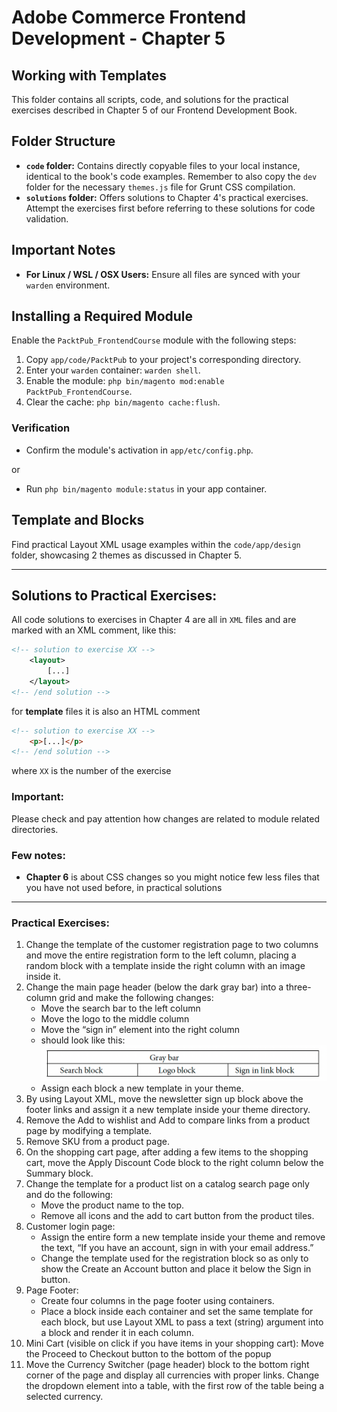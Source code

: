# Adobe Commerce Frontend Development - Chapter 5
Working with Templates
---
This folder contains all scripts, code, and solutions for the practical exercises described in Chapter 5 of our Frontend Development Book.

## Folder Structure
- **`code` folder:** Contains directly copyable files to your local instance, identical to the book's code examples. Remember to also copy the `dev` folder for the necessary `themes.js` file for Grunt CSS compilation.
- **`solutions` folder:** Offers solutions to Chapter 4's practical exercises. Attempt the exercises first before referring to these solutions for code validation.

## Important Notes
- **For Linux / WSL / OSX Users:** Ensure all files are synced with your `warden` environment.

## Installing a Required Module
Enable the `PacktPub_FrontendCourse` module with the following steps:
1. Copy `app/code/PacktPub` to your project's corresponding directory.
2. Enter your `warden` container: `warden shell`.
3. Enable the module: `php bin/magento mod:enable PacktPub_FrontendCourse`.
4. Clear the cache: `php bin/magento cache:flush`.

### Verification
- Confirm the module's activation in `app/etc/config.php`.

or
- Run `php bin/magento module:status` in your app container.

## Template and Blocks
Find practical Layout XML usage examples within the `code/app/design` folder, showcasing 2 themes as discussed in Chapter 5.

---
## Solutions to Practical Exercises:

All code solutions to exercises in Chapter 4 are all in `XML` files and are marked with an XML comment, like this:
```xml
<!-- solution to exercise XX -->
    <layout>
        [...]
    </layout>
<!-- /end solution -->
```

for **template** files it is also an HTML comment
```html
<!-- solution to exercise XX -->
    <p>[...]</p>
<!-- /end solution -->
```

where `XX` is the number of the exercise

### Important:
Please check and pay attention how changes are related to module related directories.


### Few notes:
* **Chapter 6** is about CSS changes so you might notice few less files that you have not used before, in practical solutions

---
### Practical Exercises:
1. Change the template of the customer registration page to two columns and move the entire
   registration form to the left column, placing a random block with a template inside the right
   column with an image inside it.
2. Change the main page header (below the dark gray bar) into a three-column grid and make
   the following changes:
   * Move the search bar to the left column
   * Move the logo to the middle column
   * Move the “sign in” element into the right column
   * should look like this:
   ![img.png](img.png) 
   * Assign each block a new template in your theme.
3.  By using Layout XML, move the newsletter sign up block above the footer links and assign it
     a new template inside your theme directory.
4. Remove the Add to wishlist and Add to compare links from a product page by modifying
   a template.
5. Remove SKU from a product page.
6. On the shopping cart page, after adding a few items to the shopping cart, move the Apply
   Discount Code block to the right column below the Summary block.
7. Change the template for a product list on a catalog search page only and do the following:
   * Move the product name to the top.
   * Remove all icons and the add to cart button from the product tiles.
8. Customer login page:
   * Assign the entire form a new template inside your theme and remove the text, “If you
      have an account, sign in with your email address.”
   * Change the template used for the registration block so as only to show the Create an
      Account button and place it below the Sign in button.
9. Page Footer:
   * Create four columns in the page footer using containers.
   * Place a block inside each container and set the same template for each block, but use
   Layout XML to pass a text (string) argument into a block and render it in each column.
10. Mini Cart (visible on click if you have items in your shopping cart):
     Move the Proceed to Checkout button to the bottom of the popup
11. Move the Currency Switcher (page header) block to the bottom right corner of the page and
    display all currencies with proper links. Change the dropdown element into a table, with the
    first row of the table being a selected currency.
